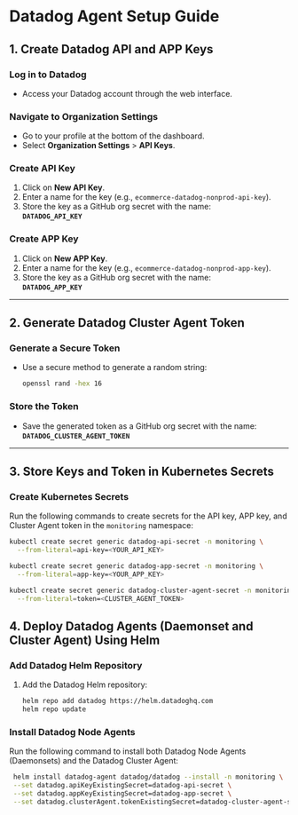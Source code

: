 # Datadog Agent Setup Guide

## 1. Create Datadog API and APP Keys

### Log in to Datadog
- Access your Datadog account through the web interface.

### Navigate to Organization Settings
- Go to your profile at the bottom of the dashboard.
- Select **Organization Settings** > **API Keys**.

### Create API Key
1. Click on **New API Key**.
2. Enter a name for the key (e.g., `ecommerce-datadog-nonprod-api-key`).
3. Store the key as a GitHub org secret with the name:  
   **`DATADOG_API_KEY`**

### Create APP Key
1. Click on **New APP Key**.
2. Enter a name for the key (e.g., `ecommerce-datadog-nonprod-app-key`).
3. Store the key as a GitHub org secret with the name:  
   **`DATADOG_APP_KEY`**

---

## 2. Generate Datadog Cluster Agent Token

### Generate a Secure Token
- Use a secure method to generate a random string:
  ```bash
  openssl rand -hex 16
  ```
### Store the Token
- Save the generated token as a GitHub org secret with the name:  
  **`DATADOG_CLUSTER_AGENT_TOKEN`**

---

## 3. Store Keys and Token in Kubernetes Secrets

### Create Kubernetes Secrets
Run the following commands to create secrets for the API key, APP key, and Cluster Agent token in the `monitoring` namespace:

```bash
kubectl create secret generic datadog-api-secret -n monitoring \
  --from-literal=api-key=<YOUR_API_KEY>

kubectl create secret generic datadog-app-secret -n monitoring \
  --from-literal=app-key=<YOUR_APP_KEY>

kubectl create secret generic datadog-cluster-agent-secret -n monitoring \
  --from-literal=token=<CLUSTER_AGENT_TOKEN>
```

## 4. Deploy Datadog Agents (Daemonset and Cluster Agent) Using Helm

### Add Datadog Helm Repository
1. Add the Datadog Helm repository:
   ```bash
   helm repo add datadog https://helm.datadoghq.com
   helm repo update
   ```
### Install Datadog Node Agents
Run the following command to install both Datadog Node Agents (Daemonsets) and the Datadog Cluster Agent:
   ```bash
    helm install datadog-agent datadog/datadog --install -n monitoring \
    --set datadog.apiKeyExistingSecret=datadog-api-secret \
    --set datadog.appKeyExistingSecret=datadog-app-secret \
    --set datadog.clusterAgent.tokenExistingSecret=datadog-cluster-agent-secret
   ```